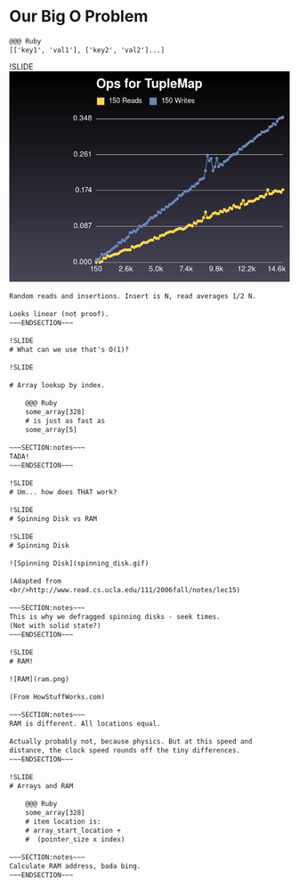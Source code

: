 # Our Big O Problem

    @@@ Ruby
    [['key1', 'val1'], ['key2', 'val2']...]

!SLIDE
![This grows badly](tuple_map_growth.png)

~~~SECTION:notes~~~
Random reads and insertions. Insert is N, read averages 1/2 N.

Looks linear (not proof).
~~~ENDSECTION~~~

!SLIDE
# What can we use that's O(1)?

!SLIDE

# Array lookup by index.

    @@@ Ruby
    some_array[328]
    # is just as fast as
    some_array[5]

~~~SECTION:notes~~~
TADA!
~~~ENDSECTION~~~

!SLIDE
# Um... how does THAT work?

!SLIDE
# Spinning Disk vs RAM

!SLIDE
# Spinning Disk

![Spinning Disk](spinning_disk.gif)

(Adapted from <br/>http://www.read.cs.ucla.edu/111/2006fall/notes/lec15)

~~~SECTION:notes~~~
This is why we defragged spinning disks - seek times.
(Not with solid state?)
~~~ENDSECTION~~~

!SLIDE
# RAM!

![RAM](ram.png)

(From HowStuffWorks.com)

~~~SECTION:notes~~~
RAM is different. All locations equal.

Actually probably not, because physics. But at this speed and distance, the clock speed rounds off the tiny differences.
~~~ENDSECTION~~~

!SLIDE
# Arrays and RAM

    @@@ Ruby
    some_array[328]
    # item location is:
    # array_start_location +
    #  (pointer_size x index)

~~~SECTION:notes~~~
Calculate RAM address, bada bing.
~~~ENDSECTION~~~

